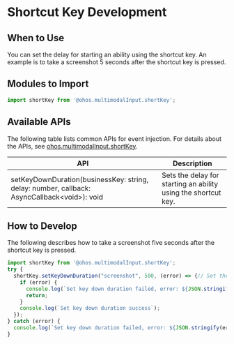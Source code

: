 # Shortcut Key Development

## When to Use

You can set the delay for starting an ability using the shortcut key. An example is to take a screenshot 5 seconds after the shortcut key is pressed.

## Modules to Import

```js
import shortKey from '@ohos.multimodalInput.shortKey';
```

## Available APIs

The following table lists common APIs for event injection. For details about the APIs, see [ohos.multimodalInput.shortKey](../../reference/apis-input-kit/js-apis-shortKey-sys.md).

| API | Description|
| ------------------------------------------------------------ | -------------------------- |
| setKeyDownDuration(businessKey: string, delay: number, callback: AsyncCallback&lt;void&gt;): void |Sets the delay for starting an ability using the shortcut key.|

## How to Develop

The following describes how to take a screenshot five seconds after the shortcut key is pressed.

```js
import shortKey from '@ohos.multimodalInput.shortKey';
try {
  shortKey.setKeyDownDuration("screenshot", 500, (error) => {// Set the delay to 5 seconds (500 ms)
    if (error) {
      console.log(`Set key down duration failed, error: ${JSON.stringify(error, [`code`, `message`])}`);
      return;
    }
    console.log(`Set key down duration success`);
  });
} catch (error) {
  console.log(`Set key down duration failed, error: ${JSON.stringify(error, [`code`, `message`])}`);
}
```

